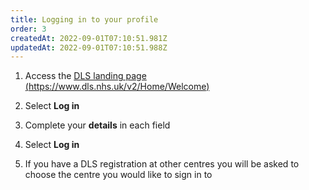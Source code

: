 ```yaml
---
title: Logging in to your profile
order: 3
createdAt: 2022-09-01T07:10:51.981Z
updatedAt: 2022-09-01T07:10:51.988Z
---
```

1. Access the [DLS landing page (https://www.dls.nhs.uk/v2/Home/Welcome​)](https://www.dls.nhs.uk/v2/Home/Welcome​)

2. Select **Log in​**

3. Complete your **details** in each field​

4. Select **Log in​**

5. If you have a DLS registration at other centres you will be asked to choose the centre you would like to sign in to